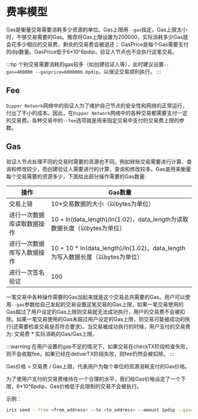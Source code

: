 # 费率模型

Gas是衡量交易需要消耗多少资源的单位。Gas上限用`--gas`指定。Gas上限太小时，不够交易需要的Gas。推荐将Gas上限设置为200000，实际消耗多少Gas就会花多少相应的交易费，剩余的交易费会被退还；
GasPrice是每个Gas需要支付的dip数量。GasPrice低于6*10^6pdip，验证人节点也不会执行这笔交易。

:::tip
个别交易需要消耗的gas较多（如创建验证人等），此时建议设置`--gas=400000 --gasprice=6000000.0pdip`，以保证交易顺利执行。
:::

## Fee

`Dipper Network`网络中的验证人为了维护自己节点的安全性和网络的正常运行，付出了不小的成本。因此，在`Dipper Network`网络中的各种交易都需要支付一定的交易费。各种交易中的`--fee`选项就是用来指定交易中支付的交易费上限的参数。

## Gas

验证人节点处理不同的交易时需要的资源也不同，例如转账交易需要进行计算、查询和修改较少，而创建验证人需要进行的计算、查询和修改较多。Gas是用来衡量每个交易需要的资源多少，下面给出部分操作需要的Gas数量:

| 操作                       | Gas数量                                        |
| -------------------------- | ---------------------------------------------- |
| 交易上链 | 10*交易数据的大小（以bytes为单位） |
| 进行一次数据库读取数据操作 | 10 + ln(data_length)/ln(1.02)，data_length为读取数据长度（以bytes为单位）|
| 进行一次数据库写入数据操作 | 10 + 10 * ln(data_length)/ln(1.02)，data_length为写入数据长度（以bytes为单位）|
| 进行一次签名验证 | 100 |

一笔交易中各种操作需要的Gas加起来就是这个交易总共需要的Gas。用户可以使用`--gas`参数给自己发起的交易设置这笔交易的Gas上限，如果一笔交易使用的Gas超过了用户设定的Gas上限则交易就无法成功执行，用户的交易费不会被扣除。如果一笔交易使用的Gas未超过用户设定的Gas上限，则交易可能被成功的执行(还需要检查交易是否符合要求)。当交易被成功执行的时候，用户支付的交易费为: 交易费 * 实际消耗的Gas/Gas上限。

:::warning
在用户设置的gas不足的情况下，如果交易在checkTX阶段检查失败，则不会收取fee。如果已经在deliverTX阶段失败，则fee仍然会被扣除。
:::

Gas价格 = 交易费 / Gas上限，代表用户为每个单位的资源消耗支付的Gas价格。

为了使用户支付的交易费维持在一个合理的水平，我们给Gas价格设定了一个下限，6*10^6pdip，Gas价格低于此限制的交易不会被执行。

示例：

```bash
iris send --from <from_address> --to <to_address> --amount 1pdip --gas=100000 --chain-id=irishub --from=<key-name>
```
